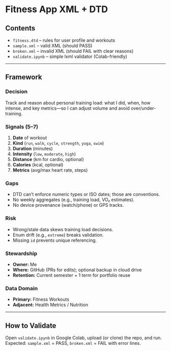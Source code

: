 # Fitness App XML + DTD

## Contents
- `fitness.dtd` – rules for user profile and workouts
- `sample.xml` – valid XML (should PASS)
- `broken.xml` – invalid XML (should FAIL with clear reasons)
- `validate.ipynb` – simple lxml validator (Colab-friendly)

---

## Framework

### Decision
Track and reason about personal training load: what I did, when, how intense, and key metrics—so I can adjust volume and avoid over/under-training.

### Signals (5–7)
1. **Date** of workout
2. **Kind** (`run`, `walk`, `cycle`, `strength`, `yoga`, `swim`)
3. **Duration** (minutes)
4. **Intensity** (`low`, `moderate`, `high`)
5. **Distance** (km for cardio, optional)
6. **Calories** (kcal, optional)
7. **Metrics** (avg/max heart rate, steps)

### Gaps
- DTD can’t enforce numeric types or ISO dates; those are conventions.
- No weekly aggregates (e.g., training load, VO₂ estimates).
- No device provenance (watch/phone) or GPS tracks.

### Risk
- Wrong/stale data skews training load decisions.
- Enum drift (e.g., `extreme`) breaks validation.
- Missing `id` prevents unique referencing.

### Stewardship
- **Owner:** Me
- **Where:** GitHub (PRs for edits); optional backup in cloud drive
- **Retention:** Current semester + 1 term for portfolio reuse

### Data Domain
- **Primary:** Fitness Workouts
- **Adjacent:** Health Metrics / Nutrition

---

## How to Validate
Open `validate.ipynb` in Google Colab, upload (or clone) the repo, and run.
Expected: `sample.xml` = PASS, `broken.xml` = FAIL with error lines.
